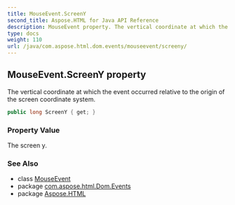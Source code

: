 ```yaml
---
title: MouseEvent.ScreenY
second_title: Aspose.HTML for Java API Reference
description: MouseEvent property. The vertical coordinate at which the event occurred relative to the origin of the screen coordinate system
type: docs
weight: 110
url: /java/com.aspose.html.dom.events/mouseevent/screeny/
---
```

## MouseEvent.ScreenY property

The vertical coordinate at which the event occurred relative to the origin of the screen coordinate system.

```java
public long ScreenY { get; }
```

### Property Value

The screen y.

### See Also

* class [MouseEvent](../)
* package [com.aspose.html.Dom.Events](../../mouseevent/)
* package [Aspose.HTML](../../../)
